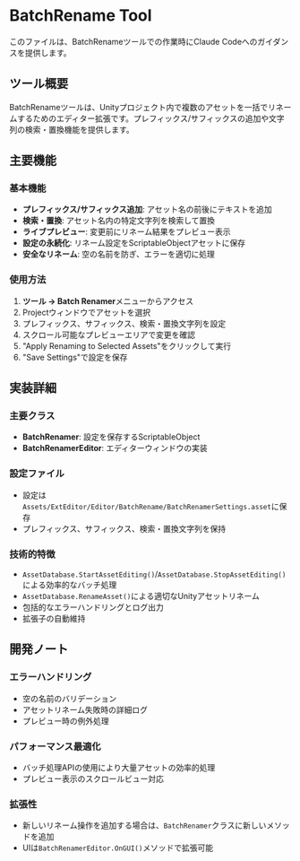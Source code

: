 # BatchRename Tool

このファイルは、BatchRenameツールでの作業時にClaude Codeへのガイダンスを提供します。

## ツール概要

BatchRenameツールは、Unityプロジェクト内で複数のアセットを一括でリネームするためのエディター拡張です。プレフィックス/サフィックスの追加や文字列の検索・置換機能を提供します。

## 主要機能

### 基本機能
- **プレフィックス/サフィックス追加**: アセット名の前後にテキストを追加
- **検索・置換**: アセット名内の特定文字列を検索して置換
- **ライブプレビュー**: 変更前にリネーム結果をプレビュー表示
- **設定の永続化**: リネーム設定をScriptableObjectアセットに保存
- **安全なリネーム**: 空の名前を防ぎ、エラーを適切に処理

### 使用方法
1. **ツール → Batch Renamer**メニューからアクセス
2. Projectウィンドウでアセットを選択
3. プレフィックス、サフィックス、検索・置換文字列を設定
4. スクロール可能なプレビューエリアで変更を確認
5. "Apply Renaming to Selected Assets"をクリックして実行
6. "Save Settings"で設定を保存

## 実装詳細

### 主要クラス
- **BatchRenamer**: 設定を保存するScriptableObject
- **BatchRenamerEditor**: エディターウィンドウの実装

### 設定ファイル
- 設定は`Assets/ExtEditor/Editor/BatchRename/BatchRenamerSettings.asset`に保存
- プレフィックス、サフィックス、検索・置換文字列を保持

### 技術的特徴
- `AssetDatabase.StartAssetEditing()`/`AssetDatabase.StopAssetEditing()`による効率的なバッチ処理
- `AssetDatabase.RenameAsset()`による適切なUnityアセットリネーム
- 包括的なエラーハンドリングとログ出力
- 拡張子の自動維持

## 開発ノート

### エラーハンドリング
- 空の名前のバリデーション
- アセットリネーム失敗時の詳細ログ
- プレビュー時の例外処理

### パフォーマンス最適化
- バッチ処理APIの使用により大量アセットの効率的処理
- プレビュー表示のスクロールビュー対応

### 拡張性
- 新しいリネーム操作を追加する場合は、`BatchRenamer`クラスに新しいメソッドを追加
- UIは`BatchRenamerEditor.OnGUI()`メソッドで拡張可能